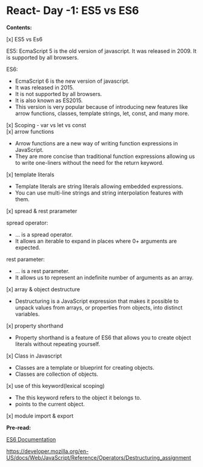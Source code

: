# React- Day -1: ES5 vs ES6

**Contents:**

[x] ES5 vs Es6

ES5: EcmaScript 5 is the old version of javascript. It was released in 2009. It is supported by all browsers.

ES6:

- EcmaScript 6 is the new version of javascript.
- It was released in 2015.
- It is not supported by all browsers.
- It is also known as ES2015.
- This version is very popular because of introducing new features like arrow functions, classes, template strings, let, const, and many more.

[x] Scoping - var vs let vs const  
[x] arrow functions

- Arrow functions are a new way of writing function expressions in JavaScript.
- They are more concise than traditional function expressions allowing us to write one-liners without the need for the return keyword.

[x] template literals

- Template literals are string literals allowing embedded expressions.
- You can use multi-line strings and string interpolation features with them.

[x] spread & rest prarameter

spread operator:

- ... is a spread operator.
- It allows an iterable to expand in places where 0+ arguments are expected.

rest parameter:

- ... is a rest parameter.
- It allows us to represent an indefinite number of arguments as an array.

[x] array & object destructure

- Destructuring is a JavaScript expression that makes it possible to unpack values from arrays, or properties from objects, into distinct variables.

[x] property shorthand

- Property shorthand is a feature of ES6 that allows you to create object literals without repeating yourself.

[x] Class in Javascript

- Classes are a template or blueprint for creating objects.
- Classes are collection of objects.

[x] use of this keyword(lexical scoping)

- The this keyword refers to the object it belongs to.
- points to the current object.

[x] module import & export

**Pre-read:**

[ES6 Documentation](https://github.com/lukehoban/es6features#readme)

https://developer.mozilla.org/en-US/docs/Web/JavaScript/Reference/Operators/Destructuring_assignment
